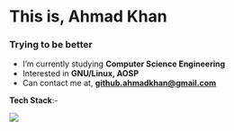 <h1 align="left">This is, Ahmad Khan</h1>
<h3 align="left">Trying to be better</h3>

- I’m currently studying **Computer Science Engineering**
- Interested in **GNU/Linux, AOSP**
- Can contact me at, **github.ahmadkhan@gmail.com**

  
**Tech Stack**:-
<p align="left">
  <a href="https://skillicons.dev">
    <img src="https://skillicons.dev/icons?i=arch,cpp,git,github,html,java,linux,mysql,python" />
  </a>
</p>
